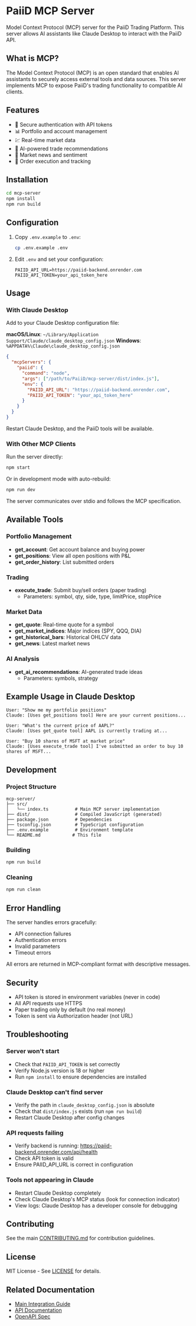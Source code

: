 # PaiiD MCP Server

Model Context Protocol (MCP) server for the PaiiD Trading Platform. This server allows AI assistants like Claude Desktop to interact with the PaiiD API.

## What is MCP?

The Model Context Protocol (MCP) is an open standard that enables AI assistants to securely access external tools and data sources. This server implements MCP to expose PaiiD's trading functionality to compatible AI clients.

## Features

- 🔐 Secure authentication with API tokens
- 📊 Portfolio and account management
- 💹 Real-time market data
- 🤖 AI-powered trade recommendations
- 📰 Market news and sentiment
- 🔄 Order execution and tracking

## Installation

```bash
cd mcp-server
npm install
npm run build
```

## Configuration

1. Copy `.env.example` to `.env`:
   ```bash
   cp .env.example .env
   ```

2. Edit `.env` and set your configuration:
   ```env
   PAIID_API_URL=https://paiid-backend.onrender.com
   PAIID_API_TOKEN=your_api_token_here
   ```

## Usage

### With Claude Desktop

Add to your Claude Desktop configuration file:

**macOS/Linux**: `~/Library/Application Support/Claude/claude_desktop_config.json`
**Windows**: `%APPDATA%\Claude\claude_desktop_config.json`

```json
{
  "mcpServers": {
    "paiid": {
      "command": "node",
      "args": ["/path/to/PaiiD/mcp-server/dist/index.js"],
      "env": {
        "PAIID_API_URL": "https://paiid-backend.onrender.com",
        "PAIID_API_TOKEN": "your_api_token_here"
      }
    }
  }
}
```

Restart Claude Desktop, and the PaiiD tools will be available.

### With Other MCP Clients

Run the server directly:

```bash
npm start
```

Or in development mode with auto-rebuild:

```bash
npm run dev
```

The server communicates over stdio and follows the MCP specification.

## Available Tools

### Portfolio Management

- **get_account**: Get account balance and buying power
- **get_positions**: View all open positions with P&L
- **get_order_history**: List submitted orders

### Trading

- **execute_trade**: Submit buy/sell orders (paper trading)
  - Parameters: symbol, qty, side, type, limitPrice, stopPrice

### Market Data

- **get_quote**: Real-time quote for a symbol
- **get_market_indices**: Major indices (SPY, QQQ, DIA)
- **get_historical_bars**: Historical OHLCV data
- **get_news**: Latest market news

### AI Analysis

- **get_ai_recommendations**: AI-generated trade ideas
  - Parameters: symbols, strategy

## Example Usage in Claude Desktop

```
User: "Show me my portfolio positions"
Claude: [Uses get_positions tool] Here are your current positions...

User: "What's the current price of AAPL?"
Claude: [Uses get_quote tool] AAPL is currently trading at...

User: "Buy 10 shares of MSFT at market price"
Claude: [Uses execute_trade tool] I've submitted an order to buy 10 shares of MSFT...
```

## Development

### Project Structure

```
mcp-server/
├── src/
│   └── index.ts          # Main MCP server implementation
├── dist/                 # Compiled JavaScript (generated)
├── package.json          # Dependencies
├── tsconfig.json         # TypeScript configuration
├── .env.example          # Environment template
└── README.md            # This file
```

### Building

```bash
npm run build
```

### Cleaning

```bash
npm run clean
```

## Error Handling

The server handles errors gracefully:

- API connection failures
- Authentication errors
- Invalid parameters
- Timeout errors

All errors are returned in MCP-compliant format with descriptive messages.

## Security

- API token is stored in environment variables (never in code)
- All API requests use HTTPS
- Paper trading only by default (no real money)
- Token is sent via Authorization header (not URL)

## Troubleshooting

### Server won't start

- Check that `PAIID_API_TOKEN` is set correctly
- Verify Node.js version is 18 or higher
- Run `npm install` to ensure dependencies are installed

### Claude Desktop can't find server

- Verify the path in `claude_desktop_config.json` is absolute
- Check that `dist/index.js` exists (run `npm run build`)
- Restart Claude Desktop after config changes

### API requests failing

- Verify backend is running: https://paiid-backend.onrender.com/api/health
- Check API token is valid
- Ensure PAIID_API_URL is correct in configuration

### Tools not appearing in Claude

- Restart Claude Desktop completely
- Check Claude Desktop's MCP status (look for connection indicator)
- View logs: Claude Desktop has a developer console for debugging

## Contributing

See the main [CONTRIBUTING.md](../CONTRIBUTING.md) for contribution guidelines.

## License

MIT License - See [LICENSE](../LICENSE) for details.

## Related Documentation

- [Main Integration Guide](../CHATGPT_INTEGRATION.md)
- [API Documentation](../API_DOCUMENTATION.md)
- [OpenAPI Spec](../openapi.yaml)
